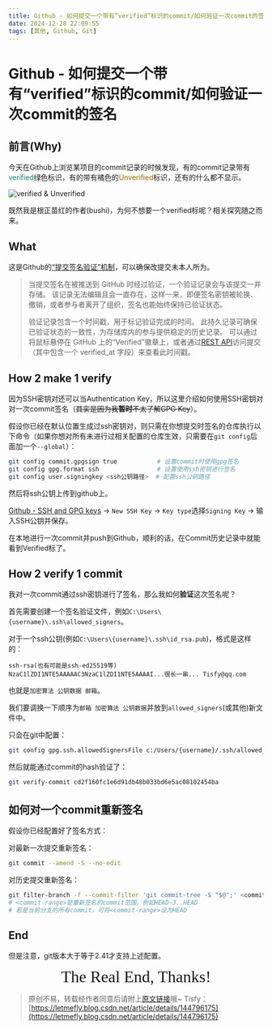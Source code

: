 ```yaml
---
title: Github - 如何提交一个带有“verified”标识的commit/如何验证一次commit的签名
date: 2024-12-28 22:09:55
tags: [其他, Github, Git]
---
```


# Github - 如何提交一个带有“verified”标识的commit/如何验证一次commit的签名

## 前言(Why)

今天在Github上浏览某项目的commit记录的时候发现，有的commit记录带有<font color="#1a7f7c">verified</font>绿色标识，有的带有橘色的<font color="#9a6700">Unverified</font>标识，还有的什么都不显示。

![verified & Unverified](https://cors.letmefly.xyz/https://i-blog.csdnimg.cn/direct/3837fcd7967946978991bd06d7315762.png)

既然我是根正苗红的作者(bushi)，为何不想要一个verified标呢？相关探究随之而来。

## What

这是Github的[“提交签名验证”机制](https://docs.github.com/zh/authentication/managing-commit-signature-verification/about-commit-signature-verification)，可以确保改提交未本人所为。

> 当提交签名在被推送到 GitHub 时经过验证，一个验证记录会与该提交一并存储。 该记录无法编辑且会一直存在，这样一来，即便签名密钥被轮换、撤销，或者参与者离开了组织，签名也能始终保持已验证状态。
> 
> 验证记录包含一个时间戳，用于标记验证完成的时间。 此持久记录可确保已验证状态的一致性，为存储库内的参与提供稳定的历史记录。 可以通过将鼠标悬停在 GitHub 上的“Verified”徽章上，或者通过[REST API](https://docs.github.com/zh/rest/commits/commits)访问提交（其中包含一个 verified_at 字段）来查看此时间戳。

## How 2 make 1 verify

因为SSH密钥对还可以当<span title="验证身份用">Authentication Key</span>，所以这里介绍如何使用SSH密钥对对一次commit签名（~~其实是因为我**暂时**不太了解GPG Key~~）。

假设你已经在默认位置生成过ssh密钥对，则只需在你想提交时签名的仓库执行以下命令（如果你想对所有未进行过相关配置的仓库生效，只需要在`git config`后面加一个`--global`）：

```bash
git config commit.gpgsign true           # 设置commit时使用gpg签名
git config gpg.format ssh                # 设置使用ssh密钥进行签名
git config user.signingkey <ssh公钥路径>  # 配置ssh公钥路径
```

然后将ssh公钥上传到github上。

[Github - SSH and GPG keys](https://github.com/settings/keys) -> `New SSH Key` -> `Key type`选择`Signing Key` -> 输入SSH公钥并保存。

在本地进行一次commit并push到Github，顺利的话，在Commit历史记录中就能看到Verified标了。

## How 2 verify 1 commit

我对一次commit通过ssh密钥进行了签名，那么我如何**验证**这次签名呢？

首先需要创建一个签名验证文件，例如`C:\Users\{username}\.ssh\allowed_signers`。

对于一个ssh公钥(例如`C:\Users\{username}\.ssh\id_rsa.pub`)，格式是这样的：

```
ssh-rsa(也有可能是ssh-ed25519等) NzaC1lZDI1NTE5AAAAAC3NzaC1lZDI1NTE5AAAAI...很长一串... Tisfy@qq.com
```

也就是`加密算法 公钥数据 邮箱`。

我们要调换一下顺序为`邮箱 加密算法 公钥数据`并放到`allowed_signers`(或其他)新文件中。

只会在git中配置：

```bash
git config gpg.ssh.allowedSignersFile c:/Users/{username}/.ssh/allowed_signers
```

然后就能通过commit的hash验证了：

```bash
git verify-commit cd2f160fc1e6d91db48b033bd6e5ac08102454ba
```

## 如何对一个commit重新签名

假设你已经配置好了签名方式：

对最新一次提交重新签名：

```bash
git commit --amend -S --no-edit
```

对历史提交重新签名：

```bash
git filter-branch -f --commit-filter 'git commit-tree -S "$@";' <commit-range>
# <commit-range>是重新签名的commit范围，例如HEAD~3..HEAD
# 若是当前分支的所有commit，可将<commit-range>设为HEAD
```

## End

但是注意，git版本大于等于2.41才支持上述配置。

<center><font size="6px" face="Ink Free">The Real End, Thanks!</font></center>

> 原创不易，转载经作者同意后请附上[原文链接](https://blog.letmefly.xyz/2024/12/28/Other-Github-How2Make1VerifiedCommit/)哦~
> Tisfy：[https://letmefly.blog.csdn.net/article/details/144796175](https://letmefly.blog.csdn.net/article/details/144796175)
